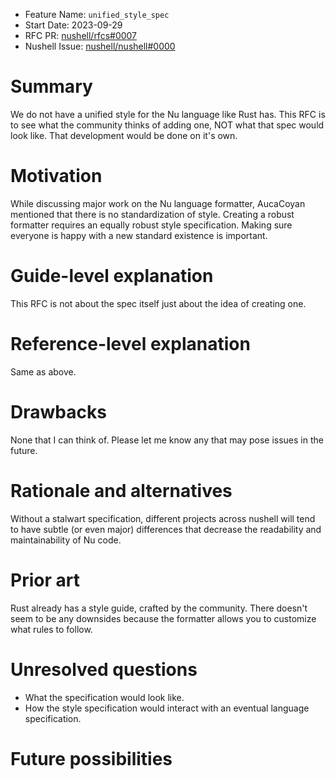 - Feature Name: `unified_style_spec`
- Start Date: 2023-09-29
- RFC PR: [nushell/rfcs#0007](https://github.com/nushell/rfcs/pull/7)
- Nushell Issue: [nushell/nushell#0000](https://github.com/nushell/nushell/issues/0000)

# Summary
[summary]: #summary

We do not have a unified style for the Nu language like Rust has.
This RFC is to see what the community thinks of adding one, NOT what that spec would look like. That development would be done on it's own.

# Motivation
[motivation]: #motivation

While discussing major work on the Nu language formatter, AucaCoyan mentioned that there is no standardization of style.
Creating a robust formatter requires an equally robust style specification.
Making sure everyone is happy with a new standard existence is important.

# Guide-level explanation
[guide-level-explanation]: #guide-level-explanation

This RFC is not about the spec itself just about the idea of creating one.

# Reference-level explanation
[reference-level-explanation]: #reference-level-explanation

Same as above.

# Drawbacks
[drawbacks]: #drawbacks

None that I can think of. Please let me know any that may pose issues in the future. 

# Rationale and alternatives
[rationale-and-alternatives]: #rationale-and-alternatives

Without a stalwart specification, different projects across nushell will tend to have subtle (or even major) differences that decrease the readability and maintainability of Nu code.

# Prior art
[prior-art]: #prior-art

Rust already has a style guide, crafted by the community. There doesn't seem to be any downsides because the formatter allows you to customize what rules to follow.

# Unresolved questions
[unresolved-questions]: #unresolved-questions

- What the specification would look like.
- How the style specification would interact with an eventual language specification.

# Future possibilities
[future-possibilities]: #future-possibilities
